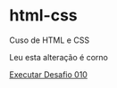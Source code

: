 # html-css
 Cuso de HTML e CSS

Leu esta alteração é corno

<a href="https://gabraliel.github.io/html-css/EXERCICIOS/DESAFIOS/010%20MOD%202/index.html">Executar Desafio 010</a>